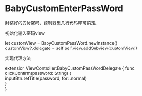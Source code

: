# BabyCustomEnterPassWord
封装好的支付密码，控制器里几行代码即可搞定。

初始化输入密码view

let customView = BabyCustomPassWord.newInstance()
customView?.delegate = self
self.view.addSubview(customView!)

实现代理方法

extension ViewController:BabyCustomPassWordDelegate
{
    func clickConfirm(password: String) {  
        inputBtn.setTitle(password, for: .normal)         
    }      
}

